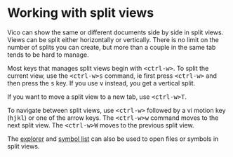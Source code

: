 # Working with split views

Vico can show the same or different documents side by side in split views.
Views can be split either horizontally or vertically. There is no limit on the
number of splits you can create, but more than a couple in the same tab tends to
be hard to manage.

Most keys that manages split views begin with <kbd>&lt;ctrl-w&gt;</kbd>.
To split the current view, use the <kbd>&lt;ctrl-w&gt;s</kbd> command, ie first
press <kbd>&lt;ctrl-w&gt;</kbd> and then press the <kbd>s</kbd> key. If you use
<kbd>v</kbd> instead, you get a vertical split.

If you want to move a split view to a new tab, use <kbd>&lt;ctrl-w&gt;T</kbd>.

To navigate between split views, use <kbd>&lt;ctrl-w&gt;</kbd> followed
by a vi motion key (<kbd>hjkl</kbd>) or one of the arrow keys. The
<kbd>&lt;ctrl-w&gt;w</kbd> command moves to the next split view. The
<kbd>&lt;ctrl-w&gt;W</kbd> moves to the previous split view.

The [explorer](explorer.html) and [symbol list](symbols.html) can also be used
to open files or symbols in split views.
